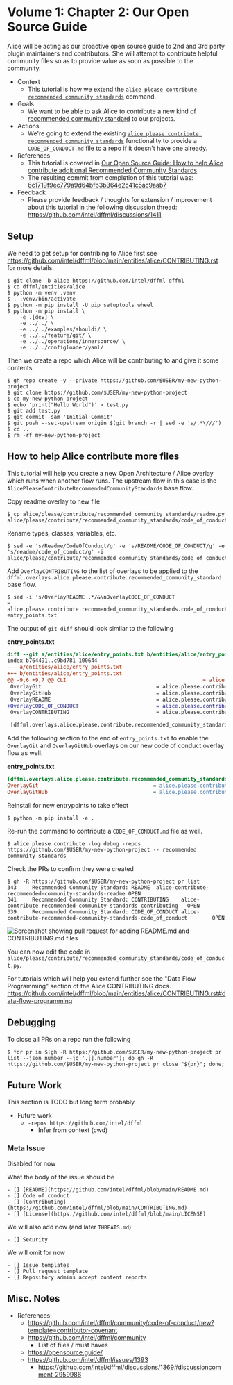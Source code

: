 # Volume 1: Chapter 2: Our Open Source Guide

Alice will be acting as our proactive open source guide to
2nd and 3rd party plugin maintainers and contributors.
She will attempt to contribute helpful community files
so as to provide value as soon as possible to the community.

- Context
  - This tutorial is how we extend the [`alice please contribute recommended community standards`](https://github.com/intel/dffml/tree/main/entities/alice#recommend-community-standards)
command.
- Goals
  - We want to be able to ask Alice to contribute a new kind of
[recommended community standard](https://opensource.guide/) to our projects.
- Actions
  - We're going to extend the existing
[`alice please contribute recommended community standards`](https://github.com/intel/dffml/tree/main/entities/alice#recommend-community-standards)
functionality to provide a `CODE_OF_CONDUCT.md` file to a repo if it doesn't
have one already.
- References
  - This tutorial is covered in
[Our Open Source Guide: How to help Alice contribute additional Recommended Community Standards](https://www.youtube.com/watch?v=u2lGjMMIlAo&list=PLtzAOVTpO2ja6DXSCzoF3v_mQDh7l0ymH&index=2)
  - The resulting commit from completion of this tutorial was: [6c1719f9ec779a9d64bfb3b364e2c41c5ac9aab7](https://github.com/intel/dffml/commit/6c1719f9ec779a9d64bfb3b364e2c41c5ac9aab7)
- Feedback
  - Please provide feedback / thoughts for extension / improvement about this tutorial in the following discussion thread: https://github.com/intel/dffml/discussions/1411

## Setup

We need to get setup for contribing to Alice first
see https://github.com/intel/dffml/blob/main/entities/alice/CONTRIBUTING.rst
for more details.

```console
$ git clone -b alice https://github.com/intel/dffml dffml
$ cd dffml/entities/alice
$ python -m venv .venv
$ . .venv/bin/activate
$ python -m pip install -U pip setuptools wheel
$ python -m pip install \
    -e .[dev] \
    -e ../../ \
    -e ../../examples/shouldi/ \
    -e ../../feature/git/ \
    -e ../../operations/innersource/ \
    -e ../../configloader/yaml/
```

Then we create a repo which Alice will be contributing to and give it
some contents.

```console
$ gh repo create -y --private https://github.com/$USER/my-new-python-project
$ git clone https://github.com/$USER/my-new-python-project
$ cd my-new-python-project
$ echo 'print("Hello World")' > test.py
$ git add test.py
$ git commit -sam 'Initial Commit'
$ git push --set-upstream origin $(git branch -r | sed -e 's/.*\///')
$ cd ..
$ rm -rf my-new-python-project
```

## How to help Alice contribute more files

This tutorial will help you create a new Open Architecture / Alice
overlay which runs when another flow runs. The upstream flow
in this case is the `AlicePleaseContributeRecommendedCommunityStandards`
base flow.

Copy readme overlay to new file

```console
$ cp alice/please/contribute/recommended_community_standards/readme.py alice/please/contribute/recommended_community_standards/code_of_conduct.py
```

Rename types, classes, variables, etc.

```console
$ sed -e 's/Readme/CodeOfConduct/g' -e 's/README/CODE_OF_CONDUCT/g' -e 's/readme/code_of_conduct/g' -i alice/please/contribute/recommended_community_standards/code_of_conduct.py
```

Add `OverlayCONTRIBUTING` to the list of overlays to be applied to the
`dffml.overlays.alice.please.contribute.recommended_community_standard`
base flow.

```console
$ sed -i 's/OverlayREADME .*/&\nOverlayCODE_OF_CONDUCT                         = alice.please.contribute.recommended_community_standards.code_of_conduct:OverlayCODE_OF_CONDUCT/' entry_points.txt
```

The output of `git diff` should look similar to the following

**entry_points.txt**

```diff
diff --git a/entities/alice/entry_points.txt b/entities/alice/entry_points.txt
index b764491..c9bd781 100644
--- a/entities/alice/entry_points.txt
+++ b/entities/alice/entry_points.txt
@@ -9,6 +9,7 @@ CLI                                            = alice.please.contribute.recomme
 OverlayGit                                     = alice.please.contribute.recommended_community_standards.recommended_community_standards:OverlayGit
 OverlayGitHub                                  = alice.please.contribute.recommended_community_standards.recommended_community_standards:OverlayGitHub
 OverlayREADME                                  = alice.please.contribute.recommended_community_standards.readme:OverlayREADME
+OverlayCODE_OF_CONDUCT                         = alice.please.contribute.recommended_community_standards.code_of_conduct:OverlayCODE_OF_CONDUCT
 OverlayCONTRIBUTING                            = alice.please.contribute.recommended_community_standards.contributing:OverlayCONTRIBUTING

 [dffml.overlays.alice.please.contribute.recommended_community_standards.readme]
```

Add the following section to the end of ``entry_points.txt`` to enable the
`OverlayGit` and `OverlayGitHub` overlays on our new code of conduct overlay
flow as well.

**entry_points.txt**

```ini
[dffml.overlays.alice.please.contribute.recommended_community_standards.code_of_conduct]
OverlayGit                                     = alice.please.contribute.recommended_community_standards.recommended_community_standards:OverlayGit
OverlayGitHub                                  = alice.please.contribute.recommended_community_standards.recommended_community_standards:OverlayGitHub
```

Reinstall for new entrypoints to take effect

```console
$ python -m pip install -e .
```

Re-run the command to contribute a `CODE_OF_CONDUCT.md` file as well.

```console
$ alice please contribute -log debug -repos https://github.com/$USER/my-new-python-project -- recommended community standards
```

Check the PRs to confirm they were created

```console
$ gh -R https://github.com/$USER/my-new-python-project pr list
343     Recommended Community Standard: README  alice-contribute-recommended-community-standards-readme OPEN
341     Recommended Community Standard: CONTRIBUTING    alice-contribute-recommended-community-standards-contributing   OPEN
339     Recommended Community Standard: CODE_OF_CONDUCT alice-contribute-recommended-community-standards-code_of_conduct        OPEN
```

![Screenshot showing pull request for adding README.md and CONTRIBUTING.md files](https://user-images.githubusercontent.com/5950433/181826046-53ae3ef5-6750-48ad-afd2-8cf9174e0b63.png)

You can now edit the code in
``alice/please/contribute/recommended_community_standards/code_of_conduct.py``.

For tutorials which will help you extend further see the "Data Flow Programming"
section of the Alice CONTRIBUTING docs.
https://github.com/intel/dffml/blob/main/entities/alice/CONTRIBUTING.rst#data-flow-programming

## Debugging

To close all PRs on a repo run the following

```console
$ for pr in $(gh -R https://github.com/$USER/my-new-python-project pr list --json number --jq '.[].number'); do gh -R https://github.com/$USER/my-new-python-project pr close "${pr}"; done;
```

## Future Work

This section is TODO but long term probably

- Future work
  - `-repos https://github.com/intel/dffml`
    - Infer from context (cwd)

### Meta Issue

Disabled for now

What the body of the issue should be

```
- [] [README](https://github.com/intel/dffml/blob/main/README.md)
- [] Code of conduct
- [] [Contributing](https://github.com/intel/dffml/blob/main/CONTRIBUTING.md)
- [] [License](https://github.com/intel/dffml/blob/main/LICENSE)
```

We will also add now (and later `THREATS.md`)

```
- [] Security
```

We will omit for now

```
- [] Issue templates
- [] Pull request template
- [] Repository admins accept content reports
```

## Misc. Notes

- References:
  - https://github.com/intel/dffml/community/code-of-conduct/new?template=contributor-covenant
  - https://github.com/intel/dffml/community
    - List of files / must haves
  - https://opensource.guide/
  - https://github.com/intel/dffml/issues/1393
    - https://github.com/intel/dffml/discussions/1369#discussioncomment-2959986
